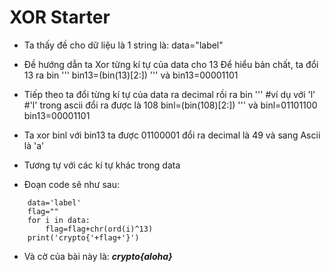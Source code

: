 # **XOR Starter**

-   Ta thấy đề cho dữ liệu là 1 string là: data="label"
-   Đề hướng dẫn ta Xor từng kí tự của data cho 13
    Để hiểu bản chất, ta đổi 13 ra bin
    '''
        bin13=(bin(13)[2:])
    '''
    và bin13=00001101
-   Tiếp theo ta đổi từng kí tự của data ra decimal rồi ra bin
    '''
        #ví dụ với 'l'
        #'l' trong ascii đổi ra được là 108
        binl=(bin(108)[2:])
    '''
    và binl=01101100
      bin13=00001101
      
-   Ta xor binl với bin13 ta được 01100001 đổi ra decimal là 49 và sang Ascii là 'a'
-   Tương tự với các kí tự khác trong data
-   Đoạn code sẽ như sau:
``` 
    data='label'
    flag=""
    for i in data:
        flag=flag+chr(ord(i)^13)
    print('crypto{'+flag+'}')
```
-    Và cờ của bài này là: ***crypto{aloha}***



